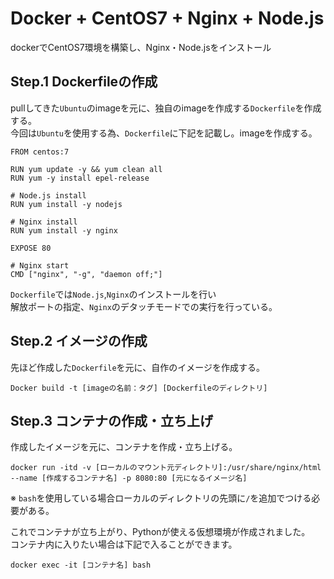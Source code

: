 # Docker + CentOS7 + Nginx + Node.js

dockerでCentOS7環境を構築し、Nginx・Node.jsをインストール

## Step.1 Dockerfileの作成

pullしてきた`Ubuntu`のimageを元に、独自のimageを作成する`Dockerfile`を作成する。   
今回は`Ubuntu`を使用する為、`Dockerfile`に下記を記載し。imageを作成する。

```
FROM centos:7

RUN yum update -y && yum clean all
RUN yum -y install epel-release

# Node.js install
RUN yum install -y nodejs

# Nginx install
RUN yum install -y nginx

EXPOSE 80

# Nginx start
CMD ["nginx", "-g", "daemon off;"]
```

`Dockerfile`では`Node.js`,`Nginx`のインストールを行い  
解放ポートの指定、`Nginx`のデタッチモードでの実行を行っている。

## Step.2 イメージの作成

先ほど作成した`Dockerfile`を元に、自作のイメージを作成する。

```
Docker build -t [imageの名前：タグ] [Dockerfileのディレクトリ]
```

## Step.3 コンテナの作成・立ち上げ

作成したイメージを元に、コンテナを作成・立ち上げる。

```
docker run -itd -v [ローカルのマウント元ディレクトリ]:/usr/share/nginx/html --name [作成するコンテナ名] -p 8080:80 [元になるイメージ名]
```

※ `bash`を使用している場合ローカルのディレクトリの先頭に`/`を追加でつける必要がある。

これでコンテナが立ち上がり、Pythonが使える仮想環境が作成されました。  
コンテナ内に入りたい場合は下記で入ることができます。

```
docker exec -it [コンテナ名] bash
```